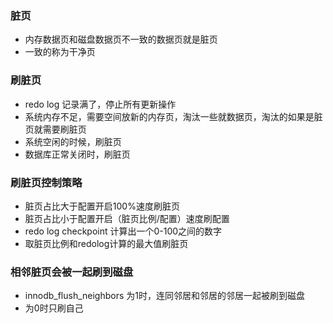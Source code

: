 ### 脏页
- 内存数据页和磁盘数据页不一致的数据页就是脏页
- 一致的称为干净页

### 刷脏页
- redo log 记录满了，停止所有更新操作
- 系统内存不足，需要空间放新的内存页，淘汰一些就数据页，淘汰的如果是脏页就需要刷脏页
- 系统空闲的时候，刷脏页
- 数据库正常关闭时，刷脏页

### 刷脏页控制策略
- 脏页占比大于配置开启100%速度刷脏页
- 脏页占比小于配置开启（脏页比例/配置）速度刷配置
- redo log checkpoint 计算出一个0-100之间的数字
- 取脏页比例和redolog计算的最大值刷脏页

### 相邻脏页会被一起刷到磁盘
- innodb_flush_neighbors 为1时，连同邻居和邻居的邻居一起被刷到磁盘
- 为0时只刷自己

